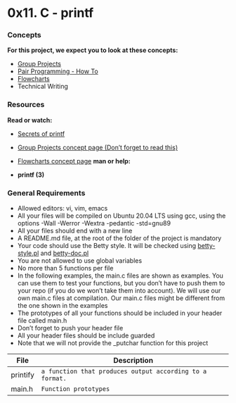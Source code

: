 # 0x11. C - printf

### Concepts
**For this project, we expect you to look at these concepts:**

* [Group Projects](./Group_Projects.pdf)
* [Pair Programming - How To](./pair_programming_how_to.pdf)
* [Flowcharts](./flowcharts.pdf)
* Technical Writing

### Resources
**Read or watch:**

- [Secrets of printf](https://www.academia.edu/10297206/Secrets_of_printf_)
- [Group Projects concept page (Don’t forget to read this)](./Group_Projects.pdf)
- [Flowcharts concept page](./flowcharts.pdf)
**man or help:**

- **printf (3)**

### General Requirements

* Allowed editors: vi, vim, emacs
* All your files will be compiled on Ubuntu 20.04 LTS using gcc, using the options -Wall -Werror -Wextra -pedantic -std=gnu89
* All your files should end with a new line
* A README.md file, at the root of the folder of the project is mandatory
* Your code should use the Betty style. It will be checked using [betty-style.pl](https://github.com/holbertonschool/Betty/blob/master/betty-style.pl) and [betty-doc.pl](https://github.com/holbertonschool/Betty/blob/master/betty-doc.pl)
* You are not allowed to use global variables
* No more than 5 functions per file
* In the following examples, the main.c files are shown as examples. You can use them to test your functions, but you don’t have to push them to your repo (if you do we won’t take them into account). We will use our own main.c files at compilation. Our main.c files might be different from the one shown in the examples
* The prototypes of all your functions should be included in your header file called main.h
* Don’t forget to push your header file
* All your header files should be include guarded
* Note that we will not provide the _putchar function for this project

| File | Description |
|------------|------------|
| printify | `a function that produces output according to a format.`|
| main.h | `Function prototypes` |


